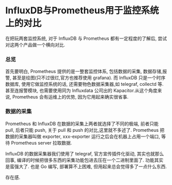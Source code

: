 # InfluxDB与Prometheus用于监控系统上的对比


在把玩两套监控系统, 对于 InfluxDB 与 Prometheus 都有一定程度的了解后, 尝试对这两个产品做一个横向对比.


### 总览
首先要明白, Prometheus 提供的是一整套监控体系, 包括数据的采集, 数据存储,报警, 甚至是绘图(只不过很烂,官方也推荐使用 grafana).
而 InfluxDB 只是一个时序数据库, 使用它做监控系统的话, 还需要物色数据采集器,如 telegraf, collectd 等. 甚至连报警模块, 也需要使用同为 Influxdata 公司出的 Kapacitor.从这个角度来说, Prometheus 会有运维上的优势, 因为它用起来确实很省事. 

### 数据的采集
Prometheus 和 InfluxDB 在数据的采集上两者就选择了不同的极端, 前者只能 pull, 后者只能 push, 关于 pull 和 push 的对比,这里就不多述了.
Prometheus 把 数据的采集器叫做 exporter, xxx-exporter 运行之后会在机器上占用一个端口, 等待 Prometheus server 拉取数据.

InfluxDB 的数据采集器我们使用了 telegraf, 官方宣传插件化驱动, 其实也就那么回事, 编译的时候把很多东西的采集功能包进去压在一个二进制里面了. 功能其实是蛮强大了. 也是 Go 编写, 部署算不上困难, 但用起来总会觉得多了一点什么东西.

存在感.



 